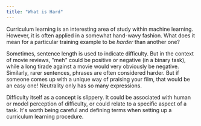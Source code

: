 ```yaml
---
title: "What is Hard"
---
```


Curriculum learning is an interesting area of study within machine learning.
However, it is often applied in a somewhat hand-wavy fashion.
What does it mean for a particular training example to be *harder* than another one? 

Sometimes, sentence length is used to indicate difficulty.
But in the context of movie reviews, "meh" could be positive or negative (in a binary task), while a long tirade against a movie would very obviously be negative. 
Similarly, rarer sentences, phrases are often considered harder. 
But if someone comes up with a unique way of praising your film, that would be an easy one!
Neutrality only has so many expressions.

Difficulty itself as a concept is slippery. 
It could be associated with human or model perception of difficulty, or could relate to a specific aspect of a task. 
It's worth being careful and defining terms when setting up a curriculum learning procedure.
